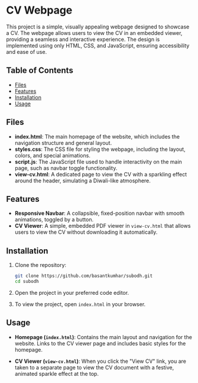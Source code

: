 

# CV Webpage

This project is a simple, visually appealing webpage designed to showcase a CV. The webpage allows users to view the CV in an embedded viewer, providing a seamless and interactive experience. The design is implemented using only HTML, CSS, and JavaScript, ensuring accessibility and ease of use.
## Table of Contents

- [Files](#files)
- [Features](#features)
- [Installation](#installation)
- [Usage](#usage)

## Files

- **index.html**: The main homepage of the website, which includes the navigation structure and general layout.
- **styles.css**: The CSS file for styling the webpage, including the layout, colors, and special animations.
- **script.js**: The JavaScript file used to handle interactivity on the main page, such as navbar toggle functionality.
- **view-cv.html**: A dedicated page to view the CV with a sparkling effect around the header, simulating a Diwali-like atmosphere.

## Features

- **Responsive Navbar**: A collapsible, fixed-position navbar with smooth animations, toggled by a button.
- **CV Viewer**: A simple, embedded PDF viewer in `view-cv.html` that allows users to view the CV without downloading it automatically.

## Installation

1. Clone the repository:
   ```bash
   git clone https://github.com/basantkumhar/subodh.git
   cd subodh
   ```

2. Open the project in your preferred code editor.

3. To view the project, open `index.html` in your browser.

## Usage

- **Homepage (`index.html`)**: Contains the main layout and navigation for the website. Links to the CV viewer page and includes basic styles for the homepage.

- **CV Viewer (`view-cv.html`)**: When you click the "View CV" link, you are taken to a separate page to view the CV document with a festive, animated sparkle effect at the top.

